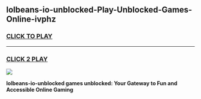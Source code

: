 
## lolbeans-io-unblocked-Play-Unblocked-Games-Online-ivphz
<h3>
<a href="https://premium76.site?title=lolbeans-io-unblocked&ref=25A">CLICK TO PLAY</a></h3>
<hr>

<h3>
<a href="https://premium76.site?title=lolbeans-io-unblocked&ref=25A">CLICK 2 PLAY</a>
  
</h3>

<a href="https://premium76.site?title=lolbeans-io-unblocked&ref=25A"><img src="https://clearcache.store/games.png"></a>


**lolbeans-io-unblocked games unblocked: Your Gateway to Fun and Accessible Online Gaming**
